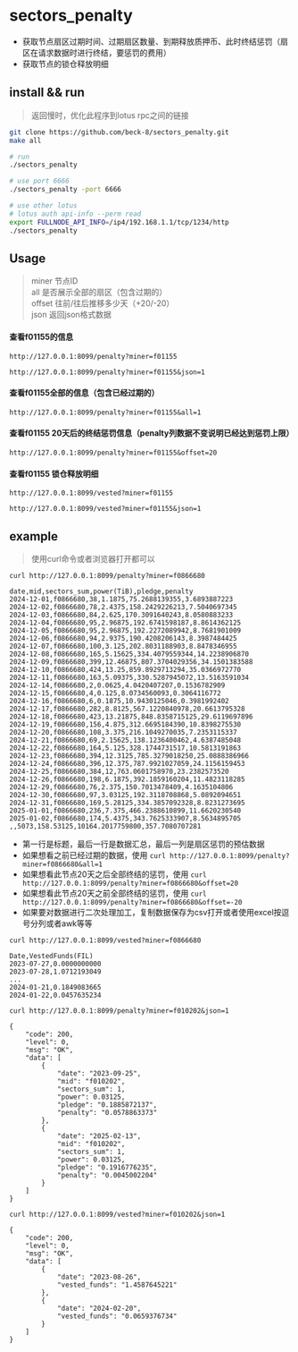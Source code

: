 # sectors_penalty
- 获取节点扇区过期时间、过期扇区数量、到期释放质押币、此时终结惩罚（扇区在请求数据时进行终结，要惩罚的费用）
- 获取节点的锁仓释放明细
## install && run
> 返回慢时，优化此程序到lotus rpc之间的链接
```bash
git clone https://github.com/beck-8/sectors_penalty.git
make all

# run
./sectors_penalty

# use port 6666
./sectors_penalty -port 6666

# use other lotus
# lotus auth api-info --perm read
export FULLNODE_API_INFO=/ip4/192.168.1.1/tcp/1234/http
./sectors_penalty
```
## Usage
> miner 节点ID  
all 是否展示全部的扇区（包含过期的）  
offset 往前/往后推移多少天（+20/-20）  
json 返回json格式数据
#### 查看f01155的信息  
```
http://127.0.0.1:8099/penalty?miner=f01155

http://127.0.0.1:8099/penalty?miner=f01155&json=1
```
#### 查看f01155全部的信息（包含已经过期的）
```
http://127.0.0.1:8099/penalty?miner=f01155&all=1
```
#### 查看f01155 20天后的终结惩罚信息（penalty列数据不变说明已经达到惩罚上限）
```
http://127.0.0.1:8099/penalty?miner=f01155&offset=20
```
#### 查看f01155 锁仓释放明细
```
http://127.0.0.1:8099/vested?miner=f01155

http://127.0.0.1:8099/vested?miner=f01155&json=1
```

## example
>  使用curl命令或者浏览器打开都可以  

`curl http://127.0.0.1:8099/penalty?miner=f0866680`

```
date,mid,sectors_sum,power(TiB),pledge,penalty
2024-12-01,f0866680,38,1.1875,75.2688139355,3.6893887223
2024-12-02,f0866680,78,2.4375,158.2429226213,7.5040697345
2024-12-03,f0866680,84,2.625,170.3091640243,8.0580883233
2024-12-04,f0866680,95,2.96875,192.6741598187,8.8614362125
2024-12-05,f0866680,95,2.96875,192.2272089942,8.7681901009
2024-12-06,f0866680,94,2.9375,190.4208206143,8.3987484425
2024-12-07,f0866680,100,3.125,202.8031188903,8.8478346955
2024-12-08,f0866680,165,5.15625,334.4079559344,14.2238906870
2024-12-09,f0866680,399,12.46875,807.3704029356,34.1501383588
2024-12-10,f0866680,424,13.25,859.8929713294,35.0366972770
2024-12-11,f0866680,163,5.09375,330.5287945072,13.5163591034
2024-12-14,f0866680,2,0.0625,4.0420407207,0.1536782909
2024-12-15,f0866680,4,0.125,8.0734560093,0.3064116772
2024-12-16,f0866680,6,0.1875,10.9430125046,0.3981992402
2024-12-17,f0866680,282,8.8125,567.1220840978,20.6613795328
2024-12-18,f0866680,423,13.21875,848.8358715125,29.6119697896
2024-12-19,f0866680,156,4.875,312.6695184390,10.8398275530
2024-12-20,f0866680,108,3.375,216.1049270035,7.2353115337
2024-12-21,f0866680,69,2.15625,138.1236400462,4.6387485048
2024-12-22,f0866680,164,5.125,328.1744731517,10.5813191863
2024-12-23,f0866680,394,12.3125,785.3279018250,25.0888386966
2024-12-24,f0866680,396,12.375,787.9921027059,24.1156159453
2024-12-25,f0866680,384,12,763.0601758970,23.2382573520
2024-12-26,f0866680,198,6.1875,392.1859160204,11.4823118285
2024-12-29,f0866680,76,2.375,150.7013478409,4.1635104806
2024-12-30,f0866680,97,3.03125,192.3118708868,5.0892094651
2024-12-31,f0866680,169,5.28125,334.3857092328,8.8231273695
2025-01-01,f0866680,236,7.375,466.2388610899,11.6620230540
2025-01-02,f0866680,174,5.4375,343.7625333907,8.5634895705
,,5073,158.53125,10164.2017759800,357.7080707281
```
- 第一行是标题，最后一行是数据汇总，最后一列是扇区惩罚的预估数据
- 如果想看之前已经过期的数据，使用 `curl http://127.0.0.1:8099/penalty?miner=f0866680&all=1`
- 如果想看此节点20天之后全部终结的惩罚，使用 `curl http://127.0.0.1:8099/penalty?miner=f0866680&offset=20`
- 如果想看此节点20天之前全部终结的惩罚，使用 `curl http://127.0.0.1:8099/penalty?miner=f0866680&offset=-20`
- 如果要对数据进行二次处理加工，复制数据保存为csv打开或者使用excel按逗号分列或者awk等等

`curl http://127.0.0.1:8099/vested?miner=f0866680`
```
Date,VestedFunds(FIL)
2023-07-27,0.0000000000
2023-07-28,1.0712193049
...
2024-01-21,0.1849083665
2024-01-22,0.0457635234
```
`curl http://127.0.0.1:8099/penalty?miner=f010202&json=1`
```
{
    "code": 200,
    "level": 0,
    "msg": "OK",
    "data": [
        {
            "date": "2023-09-25",
            "mid": "f010202",
            "sectors_sum": 1,
            "power": 0.03125,
            "pledge": "0.1885872137",
            "penalty": "0.0578863373"
        },
        {
            "date": "2025-02-13",
            "mid": "f010202",
            "sectors_sum": 1,
            "power": 0.03125,
            "pledge": "0.1916776235",
            "penalty": "0.0045002204"
        }
    ]
}
```
`curl http://127.0.0.1:8099/vested?miner=f010202&json=1`
```
{
    "code": 200,
    "level": 0,
    "msg": "OK",
    "data": [
        {
            "date": "2023-08-26",
            "vested_funds": "1.4587645221"
        },
        {
            "date": "2024-02-20",
            "vested_funds": "0.0659376734"
        }
    ]
}
```
